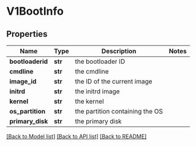 # V1BootInfo

## Properties
Name | Type | Description | Notes
------------ | ------------- | ------------- | -------------
**bootloaderid** | **str** | the bootloader ID | 
**cmdline** | **str** | the cmdline | 
**image_id** | **str** | the ID of the current image | 
**initrd** | **str** | the initrd image | 
**kernel** | **str** | the kernel | 
**os_partition** | **str** | the partition containing the OS | 
**primary_disk** | **str** | the primary disk | 

[[Back to Model list]](../README.md#documentation-for-models) [[Back to API list]](../README.md#documentation-for-api-endpoints) [[Back to README]](../README.md)


